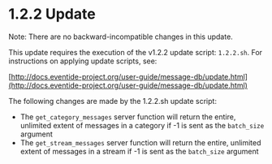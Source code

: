 # 1.2.2 Update

Note: There are no backward-incompatible changes in this update.

This update requires the execution of the v1.2.2 update script: `1.2.2.sh`. For instructions on applying update scripts, see:

[http://docs.eventide-project.org/user-guide/message-db/update.html](http://docs.eventide-project.org/user-guide/message-db/update.html)

The following changes are made by the 1.2.2.sh update script:

- The `get_category_messages` server function will return the entire, unlimited extent of messages in a category if -1 is sent as the `batch_size` argument
- The `get_stream_messages` server function will return the entire, unlimited extent of messages in a stream if -1 is sent as the `batch_size` argument
